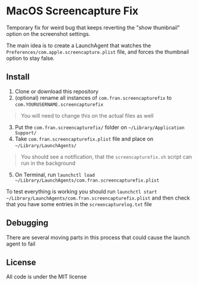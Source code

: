 # MacOS Screencapture Fix

Temporary fix for weird bug that keeps reverting the "show thumbnail" option on the screenshot settings.

The main idea is to create a LaunchAgent that watches the `Preferences/com.apple.screencapture.plist` file, and forces the thumbnail option to stay false.

## Install
1. Clone or download this repository
2. (optional) rename all instances of `com.fran.screencapturefix` to `com.YOURUSERNAME.screencapturefix`
> You will need to change this on the actual files as well
3. Put the `com.fran.screencapturefix/` folder on `~/Library/Application Support/`
4. Take `com.fran.screencapturefix.plist` file and place on `~/Library/LaunchAgents/`
> You should see a notification, that the `screencapturefix.sh` script can run in the background
5. On Terminal, run `launchctl load ~/Library/LaunchAgents/com.fran.screencapturefix.plist`

To test everything is working you should run 
`launchctl start ~/Library/LaunchAgents/com.fran.screencapturefix.plist` 
and then check that you have some entries in the `screencapturelog.txt` file

## Debugging
There are several moving parts in this process that could cause the launch agent to fail

## License
All code is under the MIT license
